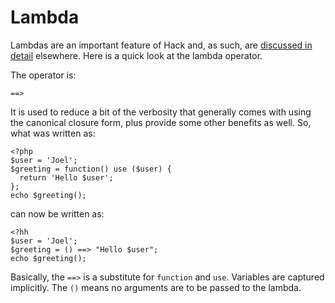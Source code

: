 # Lambda

Lambdas are an important feature of Hack and, as such, are [discussed in detail](../lambdas/introduction.md) elsewhere. Here is a quick look at the lambda operator.

The operator is:

```
==>
```

It is used to reduce a bit of the verbosity that generally comes with using the canonical closure form, plus provide some other benefits as well. So, what was written as:

```
<?php
$user = 'Joel';
$greeting = function() use ($user) {
  return 'Hello $user';
};
echo $greeting();
```

can now be written as:

```
<?hh
$user = 'Joel';
$greeting = () ==> "Hello $user";
echo $greeting();
```

Basically, the `==>` is a substitute for `function` and `use`. Variables are captured implicitly. The `()` means no arguments are to be passed to the lambda.

